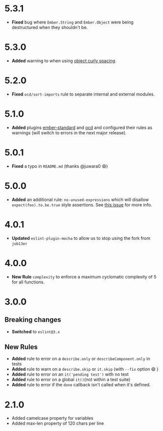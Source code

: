 # 5.3.1

* **Fixed** bug where `Ember.String` and `Ember.Object` were being destructured when they shouldn't be.


# 5.3.0

* **Added** warning to when using [object curly spacing](http://eslint.org/docs/rules/object-curly-spacing).


# 5.2.0

* **Fixed** `ocd/sort-imports` rule to separate internal and external modules.


# 5.1.0

* **Added** plugins [ember-standard](https://github.com/ciena-blueplanet/eslint-plugin-ember-standard) and [ocd](https://github.com/ciena-blueplanet/eslint-plugin-ocd) and configured their rules as warnings (will switch to errors in the next major release).


# 5.0.1
 * **Fixed** a typo in `README.md` (thanks @juwara0 😄)



# 5.0.0
* **Added** an additional rule: `no-unused-expressions` which will disallow `expect(foo).to.be.true` style assertions. See [this issue](https://github.com/chaijs/chai/issues/726) for more info. 


# 4.0.1
 * **Updated** `eslint-plugin-mocha` to allow us to stop using the fork from `job13er`



# 4.0.0
 * **New Rule** `complexity` to enforce a maximum cyclomatic complexity of 5 for all functions.

# 3.0.0
## Breaking changes
 * **Switched** to `eslint@3.x`

## New Rules

 * **Added** rule to error on a `describe.only` or `describeComponent.only` in tests
 * **Added** rule to warn on a `describe.skip` or `it.skip` (with `--fix` option 😄 )
 * **Added** rule to error on an `it('pending test')` with no test
 * **Added** rule to error on a global `it()`(not within a test suite)
 * **Added** rule to error if the `done` callback isn't called when it's defined.

# 2.1.0
* Added camelcase property for variables
* Added max-len property of 120 chars per line

